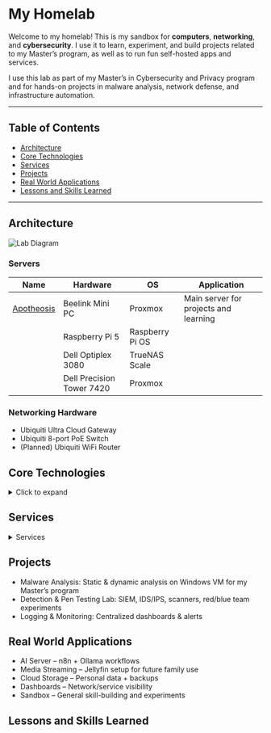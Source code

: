 # My Homelab

Welcome to my homelab! This is my sandbox for **computers**, **networking**, and **cybersecurity**. I use it to learn, experiment, and build projects related to my Master’s program, as well as to run fun self-hosted apps and services.

I use this lab as part of my Master’s in Cybersecurity and Privacy program and for hands-on projects in malware analysis, network defense, and infrastructure automation.

---

## Table of Contents
- [Architecture](#architecture)
- [Core Technologies](#core-technologies)
- [Services](#services)
- [Projects](#projects)
- [Real World Applications](#real-world-applications)
- [Lessons and Skills Learned](#lessons-and-skills-learned)

---

## Architecture
![Lab Diagram](architecture-diagrams/homelab-overview.png)

### Servers
| Name | Hardware | OS |  Application |
|------|----------|----|--------------|
| [Apotheosis](docs/Apotheosis.md) | Beelink Mini PC | Proxmox | Main server for projects and learning |
|  | Raspberry Pi 5 | Raspberry Pi OS |  |
|  | Dell Optiplex 3080 | TrueNAS Scale |  |
|  | Dell Precision Tower 7420 | Proxmox |  |

### Networking Hardware
- Ubiquiti Ultra Cloud Gateway
- Ubiquiti 8-port PoE Switch
- (Planned) Ubiquiti WiFi Router


## Core Technologies
<details>
<summary>Click to expand</summary>

| Category       | Services                  |
|----------------|------------------------|
| Virtualization | Proxmox on 2 machines |
| Storage     | TrueNAS Scale (dedicated), 2TB Pi drive for quick storage |
| Containers & Apps       | Docker + CasaOS on the Pi + LXC Containers through Proxmox|
| Remote Access | Twingate (LXC connector) + Backup Twingate connector on Pi, Ubiquiti VPN |
| Networking | All managed through the Ubiquiti Ultra Cloud Gateway (firewall, VPN, VLANs, monitoring) |
| Security | SIEM, vulnerability scanners, Suricata |
| Operating Systems | Ubuntu Server for VMs unless required otherwise |
| Databases | Self-hosted DB in Beelink Proxmox LXC |
| Special Hardware | SDR dongle for radio experiments |
</details>



## Services
<details>
<summary>Services</summary>

| Category       | Services                  |
|----------------|------------------------|
| Infrastructure & Management | CasaOS, Portainer, Dashy, Ubiquiti apps, Twingate, ProtonVPN, Gluetun        |
| Media     | Jellyfin, Radarr, Sonarr, qBittorrent |
| Automation & AI       | n8n, Ollama, Open WebUI for Ollama |
| Security | Pi-hole, Wazuh, Suricata, OpenVAS |
| Web & Monitoring | Nginx, Grafana, Prometheus |
| Other Experiments | (various apps for testing/learning) |
</details>


## Projects
- Malware Analysis: Static & dynamic analysis on Windows VM for my Master’s program
- Detection & Pen Testing Lab: SIEM, IDS/IPS, scanners, red/blue team experiments
- Logging & Monitoring: Centralized dashboards & alerts

  
## Real World Applications
- AI Server – n8n + Ollama workflows
- Media Streaming – Jellyfin setup for future family use
- Cloud Storage – Personal data + backups
- Dashboards – Network/service visibility
- Sandbox – General skill-building and experiments

  
## Lessons and Skills Learned
